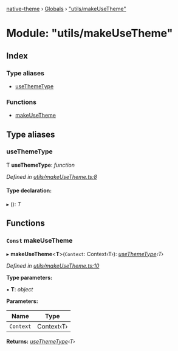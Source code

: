 [native-theme](../README.md) › [Globals](../globals.md) › ["utils/makeUseTheme"](_utils_makeusetheme_.md)

# Module: "utils/makeUseTheme"

## Index

### Type aliases

* [useThemeType](_utils_makeusetheme_.md#usethemetype)

### Functions

* [makeUseTheme](_utils_makeusetheme_.md#const-makeusetheme)

## Type aliases

###  useThemeType

Ƭ **useThemeType**: *function*

*Defined in [utils/makeUseTheme.ts:8](https://github.com/indigo-org/native-theme/blob/1f1a57d/src/utils/makeUseTheme.ts#L8)*

#### Type declaration:

▸ (): *T*

## Functions

### `Const` makeUseTheme

▸ **makeUseTheme**<**T**>(`Context`: Context‹T›): *[useThemeType](_utils_makeusetheme_.md#usethemetype)‹T›*

*Defined in [utils/makeUseTheme.ts:10](https://github.com/indigo-org/native-theme/blob/1f1a57d/src/utils/makeUseTheme.ts#L10)*

**Type parameters:**

▪ **T**: *object*

**Parameters:**

Name | Type |
------ | ------ |
`Context` | Context‹T› |

**Returns:** *[useThemeType](_utils_makeusetheme_.md#usethemetype)‹T›*
